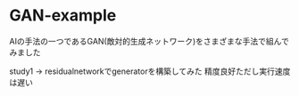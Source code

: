 # GAN-example
AIの手法の一つであるGAN(敵対的生成ネットワーク)をさまざまな手法で組んでみました

study1 → residualnetworkでgeneratorを構築してみた
精度良好ただし実行速度は遅い
